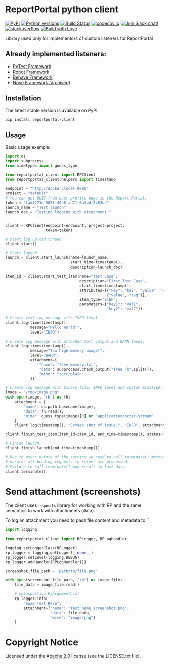 # ReportPortal python client

[![PyPI](https://img.shields.io/pypi/v/reportportal-client.svg?maxAge=259200)](https://pypi.python.org/pypi/reportportal-client)
[![Python versions](https://img.shields.io/pypi/pyversions/reportportal-client.svg)](https://pypi.org/project/reportportal-client)
[![Build Status](https://github.com/reportportal/client-Python/actions/workflows/tests.yml/badge.svg)](https://github.com/reportportal/client-Python/actions/workflows/tests.yml)
[![codecov.io](https://codecov.io/gh/reportportal/client-Python/branch/master/graph/badge.svg)](https://codecov.io/gh/reportportal/client-Python)
[![Join Slack chat!](https://slack.epmrpp.reportportal.io/badge.svg)](https://slack.epmrpp.reportportal.io/)
[![stackoverflow](https://img.shields.io/badge/reportportal-stackoverflow-orange.svg?style=flat)](http://stackoverflow.com/questions/tagged/reportportal)
[![Build with Love](https://img.shields.io/badge/build%20with-❤%EF%B8%8F%E2%80%8D-lightgrey.svg)](http://reportportal.io?style=flat)

Library used only for implementors of custom listeners for ReportPortal

## Already implemented listeners:

- [PyTest Framework](https://github.com/reportportal/agent-python-pytest)
- [Robot Framework](https://github.com/reportportal/agent-Python-RobotFramework)
- [Behave Framework](https://github.com/reportportal/agent-python-behave)
- [Nose Framework (archived)](https://github.com/reportportal/agent-python-nosetests)

## Installation

The latest stable version is available on PyPI:

```
pip install reportportal-client
```

## Usage

Basic usage example:

```python
import os
import subprocess
from mimetypes import guess_type

from reportportal_client import RPClient
from reportportal_client.helpers import timestamp

endpoint = "http://docker.local:8080"
project = "default"
# You can get UUID from user profile page in the Report Portal.
token = "1adf271d-505f-44a8-ad71-0afbdf8c83bd"
launch_name = "Test launch"
launch_doc = "Testing logging with attachment."


client = RPClient(endpoint=endpoint, project=project,
                  token=token)

# Start log upload thread
client.start()

# Start launch.
launch = client.start_launch(name=launch_name,
                             start_time=timestamp(),
                             description=launch_doc)

item_id = client.start_test_item(name="Test Case",
                                 description="First Test Case",
                                 start_time=timestamp(),
                                 attributes=[{"key": "key", "value": "value"},
                                             {"value", "tag"}],
                                 item_type="STEP",
                                 parameters={"key1": "val1",
                                             "key2": "val2"})

# Create text log message with INFO level.
client.log(time=timestamp(),
           message="Hello World!",
           level="INFO")

# Create log message with attached text output and WARN level.
client.log(time=timestamp(),
           message="Too high memory usage!",
           level="WARN",
           attachment={
               "name": "free_memory.txt",
               "data": subprocess.check_output("free -h".split()),
               "mime": "text/plain"
           })

# Create log message with binary file, INFO level and custom mimetype.
image = "/tmp/image.png"
with open(image, "rb") as fh:
    attachment = {
        "name": os.path.basename(image),
        "data": fh.read(),
        "mime": guess_type(image)[0] or "application/octet-stream"
    }
    client.log(timestamp(), "Screen shot of issue.", "INFO", attachment)

client.finish_test_item(item_id=item_id, end_time=timestamp(), status="PASSED")

# Finish launch.
client.finish_launch(end_time=timestamp())

# Due to async nature of the service we need to call terminate() method which
# ensures all pending requests to server are processed.
# Failure to call terminate() may result in lost data.
client.terminate()
```

# Send attachment (screenshots)

The client uses `requests` library for working with RP and the same semantics
to work with attachments (data).

To log an attachment you need to pass file content and metadata to ``

```python
import logging

from reportportal_client import RPLogger, RPLogHandler

logging.setLoggerClass(RPLogger)
rp_logger = logging.getLogger(__name__)
rp_logger.setLevel(logging.DEBUG)
rp_logger.addHandler(RPLogHandler())

screenshot_file_path = 'path/to/file.png'

with open(screenshot_file_path, "rb") as image_file:
    file_data = image_file.read()

    # noinspection PyArgumentList
    rp_logger.info(
        "Some Text Here",
        attachment={"name": "test_name_screenshot.png",
                    "data": file_data,
                    "mime": "image/png"}
    )
```

# Copyright Notice

Licensed under the [Apache 2.0](https://www.apache.org/licenses/LICENSE-2.0)
license (see the LICENSE.txt file).
